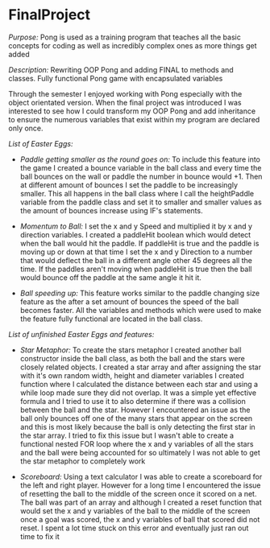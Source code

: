 # FinalProject

_Purpose:_ Pong is used as a training program that teaches all the basic concepts for coding as well as incredibly complex ones as more things get added

_Description:_ Rewriting OOP Pong and adding FINAL to methods and classes. Fully functional Pong game with encapsulated variables

Through the semester I enjoyed working with Pong especially with the object orientated version. When the final project was introduced I was interested to see how I could transform my OOP Pong and add inheritance to ensure the numerous variables that exist within my program are declared only once.

_List of Easter Eggs:_

- _Paddle getting smaller as the round goes on:_ To include this feature into the game I created a bounce variable in the ball class and every time the ball bounces on the wall or paddle the number in bounce would +1. Then at different amount of bounces I set the paddle to be increasingly smaller. This all happens in the ball class where I call the heightPaddle variable from the paddle class and set it to smaller and smaller values as the amount of bounces increase using IF's statements.

- _Momentum to Ball:_ I set the x and y Speed and multiplied it by x and y direction variables. I created a paddleHit boolean which would detect when the ball would hit the paddle. If paddleHit is true and the paddle is moving up or down at that time I set the x and y Direction to a number that would deflect the ball in a different angle other 45 degrees all the time. If the paddles aren't moving when paddleHit is true then the ball would bounce off the paddle at the same angle it hit it.

- _Ball speeding up:_ This feature works similar to the paddle changing size feature as the after a set amount of bounces the speed of the ball becomes faster. All the variables and methods which were used to make the feature fully functional are located in the ball class.

_List of unfinished Easter Eggs and features:_

- _Star Metaphor:_ To create the stars metaphor I created another ball constructor inside the ball class, as both the ball and the stars were closely related objects. I created a star array and after assigning the star with it's own random width, height and diameter variables I created function where I calculated the distance between each star and using a while loop made sure they did not overlap. It was a simple yet effective formula and I tried to use it to also determine if there was a collision between the ball and the star. However I encountered an issue as the ball only bounces off one of the many stars that appear on the screen and this is most likely because the ball is only detecting the first star in the star array. I tried to fix this issue but I wasn't able to create a functional nested FOR loop where the x and y variables of all the stars and the ball were being accounted for so ultimately I was not able to get the star metaphor to completely work

- _Scoreboard:_ Using a text calculator I was able to create a scoreboard for the left and right player. However for a long time I encountered the issue of resetting the ball to the middle of the screen once it scored on a net. The ball was part of an array and although I created a reset function that would set the x and y variables of the ball to the middle of the screen once a goal was scored, the x and y variables of ball that scored did not reset. I spent a lot time stuck on this error and eventually  just ran out time to fix it
